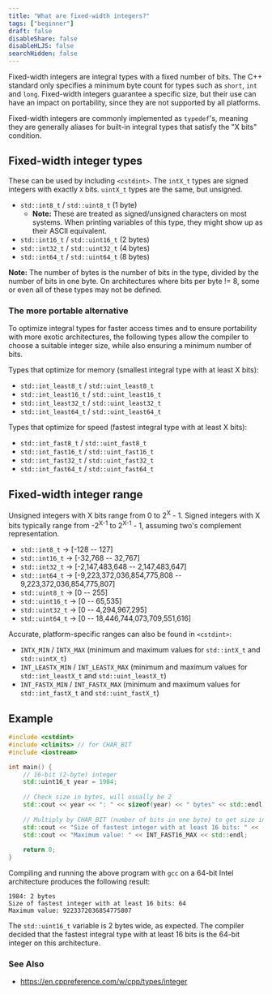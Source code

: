 ```yaml
---
title: "What are fixed-width integers?"
tags: ["beginner"]
draft: false
disableShare: false
disableHLJS: false
searchHidden: false
---
```


Fixed-width integers are integral types with a fixed number of bits. The C++ standard only specifies a minimum byte count for types such as `short`, `int` and `long`. Fixed-width integers guarantee a specific size, but their use can have an impact on portability, since they are not supported by all platforms.

Fixed-width integers are commonly implemented as `typedef`'s, meaning they are generally aliases for built-in integral types that satisfy the "X bits" condition.

## Fixed-width integer types
These can be used by including `<cstdint>`. The `intX_t` types are signed integers with exactly `X` bits. `uintX_t` types are the same, but unsigned.
- `std::int8_t` / `std::uint8_t` (1 byte)
  - **Note:** These are treated as signed/unsigned characters on most systems. When printing variables of this type, they might show up as their ASCII equivalent.
- `std::int16_t` / `std::uint16_t` (2 bytes)
- `std::int32_t` / `std::uint32_t` (4 bytes)
- `std::int64_t` / `std::uint64_t` (8 bytes)

**Note:** The number of bytes is the number of bits in the type, divided by the number of bits in one byte. On architectures where bits per byte != 8, some or even all of these types may not be defined.

### The more portable alternative
To optimize integral types for faster access times and to ensure portability with more exotic architectures, the following types allow the compiler to choose a suitable integer size, while also ensuring a minimum number of bits.

Types that optimize for memory (smallest integral type with at least X bits):
- `std::int_least8_t` / `std::uint_least8_t`
- `std::int_least16_t` / `std::uint_least16_t`
- `std::int_least32_t` / `std::uint_least32_t`
- `std::int_least64_t` / `std::uint_least64_t`

Types that optimize for speed (fastest integral type with at least X bits):
- `std::int_fast8_t` / `std::uint_fast8_t`
- `std::int_fast16_t` / `std::uint_fast16_t`
- `std::int_fast32_t` / `std::uint_fast32_t`
- `std::int_fast64_t` / `std::uint_fast64_t`

## Fixed-width integer range
Unsigned integers with X bits range from 0 to 2<sup>X</sup> - 1. Signed integers with X bits typically range from -2<sup>X-1</sup> to 2<sup>X-1</sup> - 1, assuming two's complement representation.
- `std::int8_t` &#8594; \[-128 -- 127]
- `std::int16_t` &#8594; \[-32,768 -- 32,767]
- `std::int32_t` &#8594; \[-2,147,483,648 -- 2,147,483,647]
- `std::int64_t` &#8594; \[-9,223,372,036,854,775,808 -- 9,223,372,036,854,775,807]
- `std::uint8_t` &#8594; \[0 -- 255]
- `std::uint16_t` &#8594; \[0 -- 65,535]
- `std::uint32_t` &#8594; \[0 -- 4,294,967,295]
- `std::uint64_t` &#8594; \[0 -- 18,446,744,073,709,551,616]

Accurate, platform-specific ranges can also be found in `<cstdint>`:
- `INTX_MIN` / `INTX_MAX` (minimum and maximum values for `std::intX_t` and `std::uintX_t`)
- `INT_LEASTX_MIN` / `INT_LEASTX_MAX` (minimum and maximum values for `std::int_leastX_t` and `std::uint_leastX_t`)
- `INT_FASTX_MIN` / `INT_FASTX_MAX` (minimum and maximum values for `std::int_fastX_t` and `std::uint_fastX_t`)

## Example

```cpp
#include <cstdint>
#include <climits> // for CHAR_BIT
#include <iostream>

int main() {
    // 16-bit (2-byte) integer
    std::uint16_t year = 1984;
  
    // Check size in bytes, will usually be 2
    std::cout << year << ": " << sizeof(year) << " bytes" << std::endl;
  
    // Multiply by CHAR_BIT (number of bits in one byte) to get size in bits
    std::cout << "Size of fastest integer with at least 16 bits: " << (CHAR_BIT * sizeof(std::int_fast16_t)) << std::endl;
    std::cout << "Maximum value: " << INT_FAST16_MAX << std::endl;
  
    return 0;
}
```

Compiling and running the above program with `gcc` on a 64-bit Intel architecture produces the following result:
```
1984: 2 bytes
Size of fastest integer with at least 16 bits: 64
Maximum value: 9223372036854775807
```

The `std::uint16_t` variable is 2 bytes wide, as expected. The compiler decided that the fastest integral type with at least 16 bits is the 64-bit integer on this architecture.

### See Also
* https://en.cppreference.com/w/cpp/types/integer
